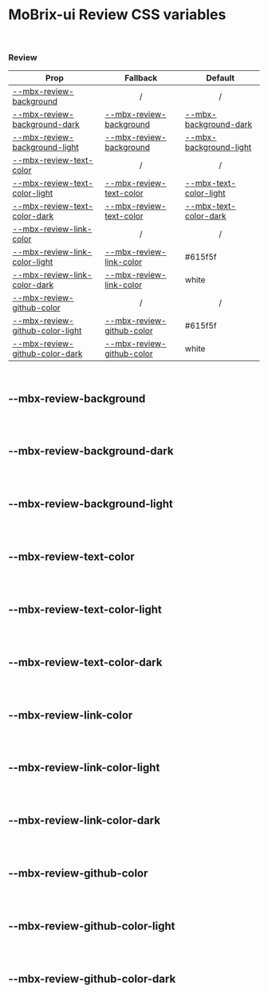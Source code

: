 # MoBrix-ui Review CSS variables

<br>

### Review

| Prop                                                              | Fallback                                              | Default                                                           |
| ----------------------------------------------------------------- | ----------------------------------------------------- | ----------------------------------------------------------------- |
| [--mbx-review-background](#mbx-review-background)                 | <div style="text-align:center;width:100%;">/</div>    | <div style="text-align:center;width:100%;">/</div>                |
| [--mbx-review-background-dark](#mbx-review-background-dark)       | [--mbx-review-background](#mbx-review-background)     | [--mbx-background-dark](global-css-vars.md#mbx-background-dark)   |
| [--mbx-review-background-light](#mbx-review-background-light)     | [--mbx-review-background](#mbx-review-background)     | [--mbx-background-light](global-css-vars.md#mbx-background-light) |
| [--mbx-review-text-color](#mbx-review-text-color)                 | <div style="text-align:center;width:100%;">/</div>    | <div style="text-align:center;width:100%;">/</div>                |
| [--mbx-review-text-color-light](#mbx-review-text-color-light)     | [--mbx-review-text-color](#mbx-review-text-color)     | [--mbx-text-color-light](global-css-vars.md#mbx-text-color-light) |
| [--mbx-review-text-color-dark](#mbx-review-text-color-dark)       | [--mbx-review-text-color](#mbx-review-text-color)     | [--mbx-text-color-dark](global-css-vars.md#mbx-text-color-dark)   |
| [--mbx-review-link-color](#mbx-review-link-color)                 | <div style="text-align:center;width:100%;">/</div>    | <div style="text-align:center;width:100%;">/</div>                |
| [--mbx-review-link-color-light](#mbx-review-link-color-light)     | [--mbx-review-link-color](#mbx-review-link-color)     | #615f5f                                                           |
| [--mbx-review-link-color-dark](#mbx-review-link-color-dark)       | [--mbx-review-link-color](#mbx-review-link-color)     | white                                                             |
| [--mbx-review-github-color](#mbx-review-github-color)             | <div style="text-align:center;width:100%;">/</div>    | <div style="text-align:center;width:100%;">/</div>                |
| [--mbx-review-github-color-light](#mbx-review-github-color-light) | [--mbx-review-github-color](#mbx-review-github-color) | #615f5f                                                           |
| [--mbx-review-github-color-dark](#mbx-review-github-color-dark)   | [--mbx-review-github-color](#mbx-review-github-color) | white                                                             |

<br>

## --mbx-review-background

<br>

<br>

## --mbx-review-background-dark

<br>

<br>

## --mbx-review-background-light

<br>

<br>

## --mbx-review-text-color

<br>

<br>

## --mbx-review-text-color-light

<br>

<br>

## --mbx-review-text-color-dark

<br>

<br>

## --mbx-review-link-color

<br>

<br>

## --mbx-review-link-color-light

<br>

<br>

## --mbx-review-link-color-dark

<br>

<br>

## --mbx-review-github-color

<br>

<br>

## --mbx-review-github-color-light

<br>

<br>

## --mbx-review-github-color-dark

<br>
